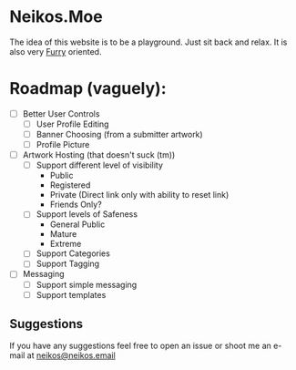 Neikos.Moe
=========

The idea of this website is to be a playground. Just sit back and relax.
It is also very [Furry](https://en.wikipedia.org/wiki/Furry_fandom) oriented.

Roadmap (vaguely):
==================

- [ ] Better User Controls
    - [ ] User Profile Editing
    - [ ] Banner Choosing (from a submitter artwork)
    - [ ] Profile Picture
- [ ] Artwork Hosting (that doesn't suck (tm))
    - [ ] Support different level of visibility
        - Public
        - Registered
        - Private (Direct link only with ability to reset link)
        - Friends Only?
    - [ ] Support levels of Safeness
        - General Public
        - Mature
        - Extreme
    - [ ] Support Categories
    - [ ] Support Tagging
- [ ] Messaging
    - [ ] Support simple messaging
    - [ ] Support templates

## Suggestions

If you have any suggestions feel free to open an issue or shoot me an e-mail at
neikos@neikos.email
